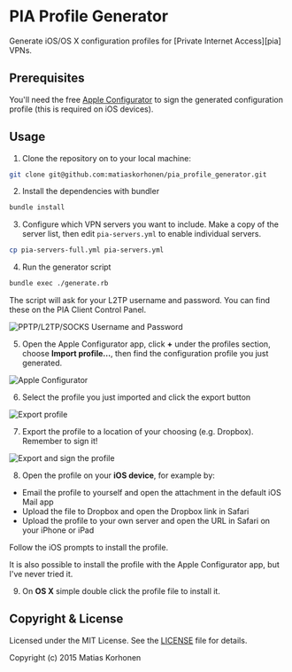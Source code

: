 # PIA Profile Generator

Generate iOS/OS X configuration profiles for [Private Internet Access][pia] VPNs.

## Prerequisites

You'll need the free [Apple Configurator](https://itunes.apple.com/us/app/apple-configurator/id434433123?mt=12) to sign the generated configuration profile (this is required on iOS devices).

## Usage

1. Clone the repository on to your local machine:

  ```sh
  git clone git@github.com:matiaskorhonen/pia_profile_generator.git
  ```

2. Install the dependencies with bundler

  ```sh
  bundle install
  ```

3. Configure which VPN servers you want to include. Make a copy of the server list, then edit `pia-servers.yml` to enable individual servers.

  ```sh
  cp pia-servers-full.yml pia-servers.yml
  ```

4. Run the generator script

  ```sh
  bundle exec ./generate.rb
  ```

  The script will ask for your L2TP username and password. You can find these on the PIA Client Control Panel.

  ![PPTP/L2TP/SOCKS Username and Password](http://shots.matiaskorhonen.fi/PPTPL2TPSOCKS_Username_and_Password.png)

5. Open the Apple Configurator app, click **+** under the profiles section, choose **Import profile…**, then find the configuration profile you just generated.

  ![Apple Configurator](http://shots.matiaskorhonen.fi/Apple_Configurator_1.png)

6. Select the profile you just imported and click the export button

  ![Export profile](http://shots.matiaskorhonen.fi/Apple_Configurator_Export_Profile.png)

7. Export the profile to a location of your choosing (e.g. Dropbox). Remember to sign it!

  ![Export and sign the profile](http://shots.matiaskorhonen.fi/Apple_Configurator_2015-02-15_at_16.11.56.png)

8. Open the profile on your **iOS device**, for example by:

  * Email the profile to yourself and open the attachment in the default iOS Mail app
  * Upload the file to Dropbox and open the Dropbox link in Safari
  * Upload the profile to your own server and open the URL in Safari on your iPhone or iPad

  Follow the iOS prompts to install the profile.

  It is also possible to install the profile with the Apple Configurator app, but I've never tried it.

9. On **OS X** simple double click the profile file to install it.

## Copyright & License

Licensed under the MIT License. See the [LICENSE](/LICENSE) file for details.

Copyright (c) 2015 Matias Korhonen
